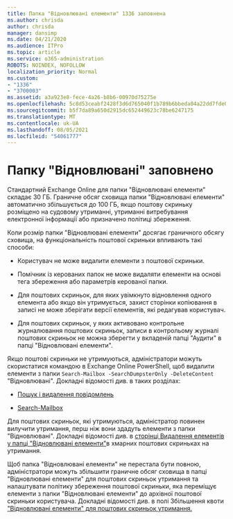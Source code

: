```yaml
---
title: Папка "Відновлювані елементи" 1336 заповнена
ms.author: chrisda
author: chrisda
manager: dansimp
ms.date: 04/21/2020
ms.audience: ITPro
ms.topic: article
ms.service: o365-administration
ROBOTS: NOINDEX, NOFOLLOW
localization_priority: Normal
ms.custom:
- "1336"
- "3700003"
ms.assetid: a3a923e8-fece-4a26-b8b6-00970d75275e
ms.openlocfilehash: 5c8d53ceabf2428f3d6d765040f1b789b6bbeda04a22dd7fde0d2d728fd17d93
ms.sourcegitcommit: b5f7da89a650d2915dc652449623c78be6247175
ms.translationtype: MT
ms.contentlocale: uk-UA
ms.lasthandoff: 08/05/2021
ms.locfileid: "54061777"
---
```

# <a name="the-recoverable-items-folder-is-full"></a>Папку "Відновлювані" заповнено

Стандартний Exchange Online для папки "Відновлювані елементи" складає 30 ГБ. Граничне обсяг сховища папки "Відновлювані елементи" автоматично збільшується до 100 ГБ, якщо поштову скриньку розміщено на судовому утриманні, утриманні витребування електронної інформації або призначено політиці збереження.

Коли розмір папки "Відновлювані елементи" досягає граничного обсягу сховища, на функціональність поштової скриньки впливають такі способи:

- Користувач не може видалити елементи з поштової скриньки.

- Помічник із керованих папок не може видаляти елементи на основі тега збереження або параметрів керованої папки.

- Для поштових скриньок, для яких увімкнуто відновлення одного елемента або якщо він утримується, захист сторінки копіювання в записі не може зберігати версії елементів, які редагував користувач.

- Для поштових скриньок, у яких активовано контрольне журналювання поштових скриньок, записи в контрольому журналі поштових скриньок не можна зберегти у вкладеній папці "Аудити" в папці "Відновлювані елементи".

Якщо поштові скриньки не утримуються, адміністратори можуть скористатися командою в Exchange Online PowerShell, щоб видалити елементи з папки `Search-Mailbox -SearchDumpsterOnly -DeleteContent` "Відновлювані". Докладні відомості див. в таких розділах:

- [Пошук і видалення повідомлень](https://docs.microsoft.com/microsoft-365/compliance/search-for-and-delete-messagesadmin-help)

- [Search-Mailbox](https://docs.microsoft.com/powershell/module/exchange/mailboxes/Search-Mailbox)

Для поштових скриньок, які утримуються, адміністратор повинен вилучити утримання, перш ніж вони здадуть елементи з папки "Відновлювані". Докладні відомості див. в [сторінці Видалення елементів у папці "Відновлювані елементи"](https://docs.microsoft.com/microsoft-365/compliance/delete-items-in-the-recoverable-items-folder-of-mailboxes-on-hold)в хмарних поштових скриньках на утримання.

Щоб папка "Відновлювані елементи" не перестала бути повною, адміністратори можуть збільшити граничне обсяг сховища в папці "Відновлювані елементи" для поштових скриньок утримання та налаштувати політику збереження поштової скриньки, яка переміщує елементи з папки "Відновлювані елементи" до архівної поштової скриньки користувача. Докладні відомості див. в полі Збільшення квоти ["Відновлювані елементи" для поштових скриньок утримання.](https://docs.microsoft.com/microsoft-365/compliance/increase-the-recoverable-quota-for-mailboxes-on-hold)
